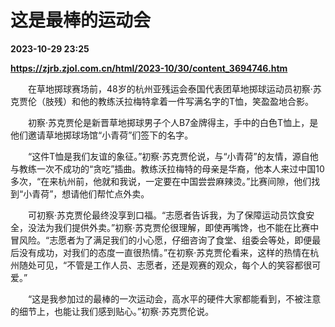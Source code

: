 # 这是最棒的运动会

**2023-10-29 23:25**

**https://zjrb.zjol.com.cn/html/2023-10/30/content_3694746.htm**

　　在草地掷球赛场前，48岁的杭州亚残运会泰国代表团草地掷球运动员初察·苏克贾伦（肢残）和他的教练沃拉梅特拿着一件写满名字的T恤，笑盈盈地合影。

　　初察·苏克贾伦是新晋草地掷球男子个人B7金牌得主，手中的白色T恤上，是他们邀请草地掷球场馆“小青荷”们签下的名字。

　　“这件T恤是我们友谊的象征。”初察·苏克贾伦说，与“小青荷”的友情，源自他与教练一次不成功的“贪吃”插曲。教练沃拉梅特的母亲是华裔，他本人来过中国10多次，“在来杭州前，他就和我说，一定要在中国尝尝麻辣烫。”比赛间隙，他们找到“小青荷”，想请他们帮忙点外卖。

　　可初察·苏克贾伦最终没享到口福。“志愿者告诉我，为了保障运动员饮食安全，没法为我们提供外卖。”初察·苏克贾伦很理解，即使再嘴馋，也不能在比赛中冒风险。“志愿者为了满足我们的小心愿，仔细咨询了食堂、组委会等处，即便最后没有成功，对我们的态度一直很热情。”在初察·苏克贾伦看来，这样的热情在杭州随处可见，“不管是工作人员、志愿者，还是观赛的观众，每个人的笑容都很可爱。”

　　“这是我参加过的最棒的一次运动会，高水平的硬件大家都能看到，不被注意的细节上，也能让我们感到贴心。”初察·苏克贾伦说。